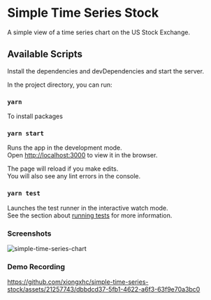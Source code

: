 # Simple Time Series Stock

A simple view of a time series chart on the US Stock Exchange.

## Available Scripts

Install the dependencies and devDependencies and start the server.

In the project directory, you can run:

### `yarn `

To install packages

### `yarn start`

Runs the app in the development mode.\
Open [http://localhost:3000](http://localhost:3000) to view it in the browser.

The page will reload if you make edits.\
You will also see any lint errors in the console.

### `yarn test`

Launches the test runner in the interactive watch mode.\
See the section about [running tests](https://facebook.github.io/create-react-app/docs/running-tests) for more information.

### Screenshots
![simple-time-series-chart](https://github.com/xiongxhc/simple-time-series-stock/assets/21257743/454ec11c-8881-401a-9a93-c4741f20a862)

### Demo Recording
https://github.com/xiongxhc/simple-time-series-stock/assets/21257743/dbbdcd37-5fb1-4622-a6f3-63f9e70a3bc0



